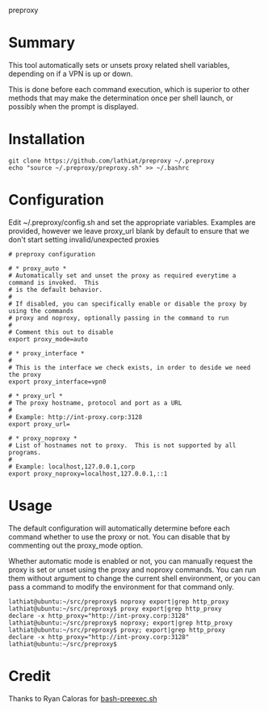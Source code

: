 preproxy

# Summary
This tool automatically sets or unsets proxy related shell variables, depending on if a VPN is up or down.

This is done before each command execution, which is superior to other methods that may make the determination once per shell launch, or possibly when the prompt is displayed.

# Installation
```
git clone https://github.com/lathiat/preproxy ~/.preproxy
echo "source ~/.preproxy/preproxy.sh" >> ~/.bashrc
```

# Configuration

Edit ~/.preproxy/config.sh and set the appropriate variables.
Examples are provided, however we leave proxy_url blank by default to ensure
that we don't start setting invalid/unexpected proxies

```
# preproxy configuration

# * proxy_auto *
# Automatically set and unset the proxy as required everytime a command is invoked.  This
# is the default behavior.
#
# If disabled, you can specifically enable or disable the proxy by using the commands
# proxy and noproxy, optionally passing in the command to run
#
# Comment this out to disable
export proxy_mode=auto

# * proxy_interface *
#
# This is the interface we check exists, in order to deside we need the proxy
export proxy_interface=vpn0

# * proxy_url *
# The proxy hostname, protocol and port as a URL
#
# Example: http://int-proxy.corp:3128
export proxy_url=

# * proxy_noproxy *
# List of hostnames not to proxy.  This is not supported by all programs.
#
# Example: localhost,127.0.0.1,corp
export proxy_noproxy=localhost,127.0.0.1,::1
```

# Usage

The default configuration will automatically determine before each command whether to use the proxy
or not.  You can disable that by commenting out the proxy_mode option.

Whether automatic mode is enabled or not, you can manually request the proxy is set or unset using
the proxy and noproxy commands.  You can run them without argument to change the current shell
environment, or you can pass a command to modify the environment for that command only.

```
lathiat@ubuntu:~/src/preproxy$ noproxy export|grep http_proxy
lathiat@ubuntu:~/src/preproxy$ proxy export|grep http_proxy
declare -x http_proxy="http://int-proxy.corp:3128"
lathiat@ubuntu:~/src/preproxy$ noproxy; export|grep http_proxy
lathiat@ubuntu:~/src/preproxy$ proxy; export|grep http_proxy
declare -x http_proxy="http://int-proxy.corp:3128"
lathiat@ubuntu:~/src/preproxy$
```

# Credit
Thanks to Ryan Caloras for [bash-preexec.sh](https://github.com/rcaloras/bash-preexec)
